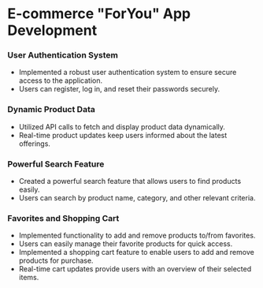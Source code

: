 # E-commerce "ForYou" App Development



### User Authentication System
- Implemented a robust user authentication system to ensure secure access to the application.
- Users can register, log in, and reset their passwords securely.

### Dynamic Product Data
- Utilized API calls to fetch and display product data dynamically.
- Real-time product updates keep users informed about the latest offerings.

### Powerful Search Feature
- Created a powerful search feature that allows users to find products easily.
- Users can search by product name, category, and other relevant criteria.

### Favorites and Shopping Cart
- Implemented functionality to add and remove products to/from favorites.
- Users can easily manage their favorite products for quick access.
- Implemented a shopping cart feature to enable users to add and remove products for purchase.
- Real-time cart updates provide users with an overview of their selected items.



